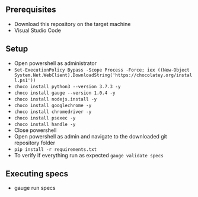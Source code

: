 ## Prerequisites

* Download this repository on the target machine
* Visual Studio Code

## Setup

* Open powershell as administrator
* `Set-ExecutionPolicy Bypass -Scope Process -Force; iex ((New-Object System.Net.WebClient).DownloadString('https://chocolatey.org/install.ps1'))`
* `choco install python3 --version 3.7.3 -y`
* `choco install gauge --version 1.0.4 -y`
* `choco install nodejs.install -y`
* `choco install googlechrome -y`
* `choco install chromedriver -y`
* `choco install psexec -y`
* `choco install handle -y`
* Close powershell
* Open powershell as admin and navigate to the downloaded git repository folder
* `pip install -r requirements.txt`
* To verify if everything run as expected `gauge validate specs`

## Executing specs

* gauge run specs
